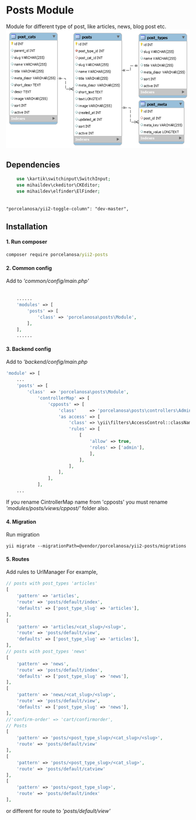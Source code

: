 # Posts Module
Module for different type of post, like articles, news, blog post etc.
![ERR Diagram](posts_err_diagram.png)
## Dependencies
```php
    use \kartik\switchinput\SwitchInput;
    use mihaildev\ckeditor\CKEditor;
    use mihaildev\elfinder\ElFinder;
    
```
	"porcelanosa/yii2-toggle-column": "dev-master",
        
## Installation

#### 1. Run composer 
```cmd
composer require porcelanosa/yii2-posts
```
#### 2. Common config 
Add to _'common/config/main.php'_ 
```php
 
    ......
    'modules' => [
        'posts' => [
            'class' => 'porcelanosa\posts\Module',
        ],
    ],
    ......
```
#### 3. Backend config 
Add to _'backend/config/main.php_
```php
'module' => [
    ...
    'posts' => [
        'class'  => 'porcelanosa\posts\Module',
            'controllerMap' => [
                'cpposts' => [
                    'class'     => 'porcelanosa\posts\controllers\AdminController',
                    'as access' => [
                        'class' => \yii\filters\AccessControl::className(),
                        'rules' => [
                            [
                                'allow' => true,
                                'roles' => ['admin'],
                                ],
                            ],
                        ],
                    ],
                ],
            ],
    ...
```
If you rename CintrollerMap name from 'cpposts' you must rename _'modules/posts/views/cppost/'_ folder also.

#### 4. Migration 
Run migration
```
yii migrate --migrationPath=@vendor/porcelanosa/yii2-posts/migrations
```
#### 5. Routes 
Add rules to UrlManager
For example,  
```php
// posts with post_types 'articles'
[
    'pattern' => 'articles',
    'route' => 'posts/default/index',
    'defaults' => ['post_type_slug' => 'articles'],
],
[
    'pattern' => 'articles/<cat_slug>/<slug>',
    'route' => 'posts/default/view',
    'defaults' => ['post_type_slug' => 'articles'],
],
// posts with post_types 'news'
[
    'pattern' => 'news',
    'route' => 'posts/default/index',
    'defaults' => ['post_type_slug' => 'news'],
],
[
    'pattern' => 'news/<cat_slug>/<slug>',
    'route' => 'posts/default/view',
    'defaults' => ['post_type_slug' => 'news'],
],
//'confirm-order' => 'cart/confirmorder',
// Posts
[
    'pattern' => 'posts/<post_type_slug>/<cat_slug>/<slug>',
    'route' => 'posts/default/view'
],
[
    'pattern' => 'posts/<post_type_slug>/<cat_slug>',
    'route' => 'posts/default/catview'
],
[
    'pattern' => 'posts/<post_type_slug>',
    'route' => 'posts/default/index'
],
```
or different for route to _'posts/default/view'_